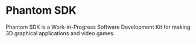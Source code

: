 # Phantom SDK
Phantom SDK is a Work-in-Progress Software Development Kit for making 3D graphical applications and video games.
